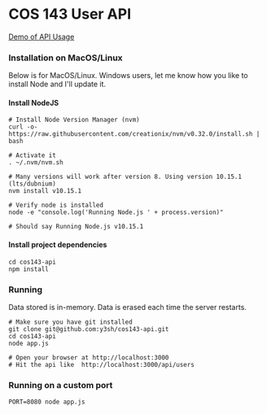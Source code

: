 # COS 143 User API

[Demo of API Usage](https://stormy-thicket-73472.herokuapp.com/)

### Installation on MacOS/Linux

Below is for MacOS/Linux. Windows users, let me know how you like to install Node and I'll update it.


#### Install NodeJS
```console
# Install Node Version Manager (nvm)
curl -o- https://raw.githubusercontent.com/creationix/nvm/v0.32.0/install.sh | bash

# Activate it 
. ~/.nvm/nvm.sh

# Many versions will work after version 8. Using version 10.15.1 (lts/dubnium)
nvm install v10.15.1

# Verify node is installed
node -e "console.log('Running Node.js ' + process.version)"

# Should say Running Node.js v10.15.1
```

#### Install project dependencies
```console
cd cos143-api
npm install
```

### Running
Data stored is in-memory. Data is erased each time the server restarts.
```console
# Make sure you have git installed
git clone git@github.com:y3sh/cos143-api.git
cd cos143-api
node app.js

# Open your browser at http://localhost:3000
# Hit the api like  http://localhost:3000/api/users
```

### Running on a custom port
```console
PORT=8080 node app.js
```
